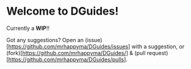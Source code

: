# Welcome to DGuides!

Currently a **WIP**!!

Got any suggestions? Open an (issue)[https://github.com/mrhappyma/DGuides/issues] with a suggestion, or (fork)[https://github.com/mrhappyma/DGuides/] & (pull request)[https://github.com/mrhappyma/DGuides/pulls]. 
